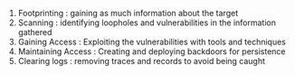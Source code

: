 1. Footprinting : gaining as much information about the target
2. Scanning : identifying loopholes and vulnerabilities in the information gathered
3. Gaining Access : Exploiting the vulnerabilities with tools and techniques
4. Maintaining Access : Creating and deploying backdoors for persistence
5. Clearing logs : removing traces and records to avoid being caught